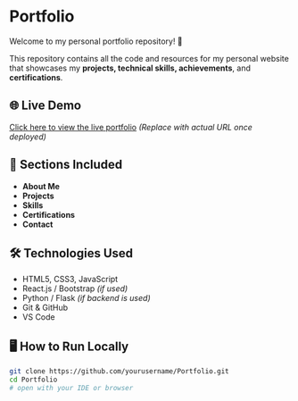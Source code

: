 # Portfolio

Welcome to my personal portfolio repository! 🚀 

This repository contains all the code and resources for my personal website that showcases my **projects, technical skills, achievements**, and **certifications**.

## 🌐 Live Demo
[Click here to view the live portfolio](http://127.0.0.1:5500/index.html)
*(Replace with actual URL once deployed)*

## 📌 Sections Included
- **About Me**
- **Projects**
- **Skills**
- **Certifications**
- **Contact**

## 🛠️ Technologies Used
- HTML5, CSS3, JavaScript
- React.js / Bootstrap *(if used)*
- Python / Flask *(if backend is used)*
- Git & GitHub
- VS Code

## 🖥️ How to Run Locally
```bash
git clone https://github.com/yourusername/Portfolio.git
cd Portfolio
# open with your IDE or browser
 
